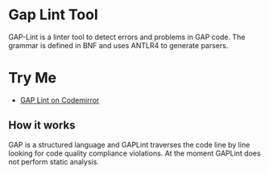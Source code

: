 # Gap Lint Tool
GAP-Lint is a linter tool to detect errors and problems in GAP code. The grammar is defined in BNF and uses ANTLR4 to
generate parsers.

# Try Me

* [GAP Lint on Codemirror](https://mcmartins.github.io/gap-codemirror)

## How it works

GAP is a structured language and GAPLint traverses the code line by line looking for code quality compliance violations.
At the moment GAPLint does not perform static analysis.